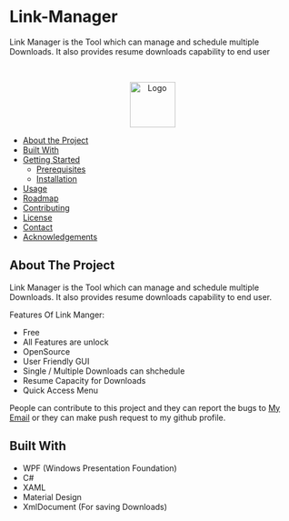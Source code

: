# Link-Manager
Link Manager is the Tool which can manage and schedule multiple Downloads. It also provides resume downloads capability to end user

<!-- PROJECT LOGO -->
<br />
<p align="center">
  <a href="https://github.com/OmkarMahajan/Link-Manager">
    <img src="images/link_icon.ico" alt="Logo" width="80" height="80">
  </a>

  * [About the Project](#about-the-project)
  * [Built With](#built-with)
* [Getting Started](#getting-started)
  * [Prerequisites](#prerequisites)
  * [Installation](#installation)
* [Usage](#usage)
* [Roadmap](#roadmap)
* [Contributing](#contributing)
* [License](#license)
* [Contact](#contact)
* [Acknowledgements](#acknowledgements)

<!-- ABOUT THE PROJECT -->
## About The Project
Link Manager is the Tool which can manage and schedule multiple Downloads. It also provides resume downloads capability to end user. 

Features Of Link Manger:
* Free
* All Features are unlock
* OpenSource
* User Friendly GUI
* Single / Multiple Downloads can shchedule
* Resume Capacity for Downloads
* Quick Access Menu

People can contribute to this project and they can report the bugs to <a href="mailto:omkarm56@mail.com">My Email</a> or they can make push request to my github profile.
</p>

## Built With
* WPF (Windows Presentation Foundation)
* C#
* XAML
* Material Design
* XmlDocument (For saving Downloads)
